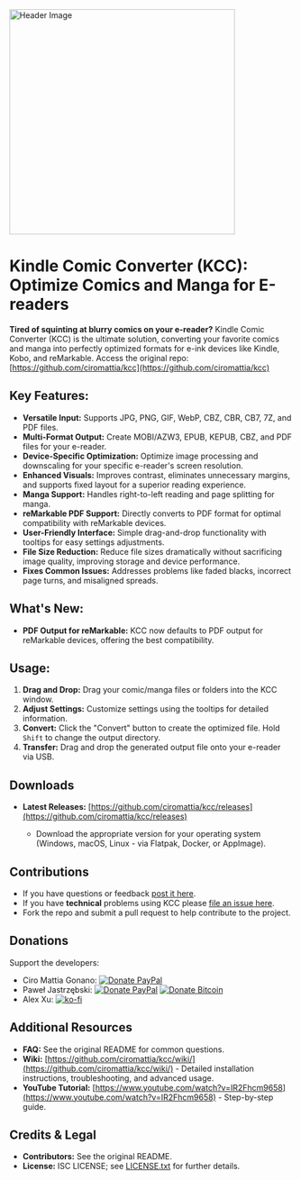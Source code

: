<img src="header.jpg" alt="Header Image" width="400">

# Kindle Comic Converter (KCC): Optimize Comics and Manga for E-readers

**Tired of squinting at blurry comics on your e-reader?** Kindle Comic Converter (KCC) is the ultimate solution, converting your favorite comics and manga into perfectly optimized formats for e-ink devices like Kindle, Kobo, and reMarkable.  Access the original repo: [https://github.com/ciromattia/kcc](https://github.com/ciromattia/kcc)

## Key Features:

*   **Versatile Input:** Supports JPG, PNG, GIF, WebP, CBZ, CBR, CB7, 7Z, and PDF files.
*   **Multi-Format Output:** Create MOBI/AZW3, EPUB, KEPUB, CBZ, and PDF files for your e-reader.
*   **Device-Specific Optimization:** Optimize image processing and downscaling for your specific e-reader's screen resolution.
*   **Enhanced Visuals:** Improves contrast, eliminates unnecessary margins, and supports fixed layout for a superior reading experience.
*   **Manga Support:**  Handles right-to-left reading and page splitting for manga.
*   **reMarkable PDF Support:**  Directly converts to PDF format for optimal compatibility with reMarkable devices.
*   **User-Friendly Interface:** Simple drag-and-drop functionality with tooltips for easy settings adjustments.
*   **File Size Reduction:** Reduce file sizes dramatically without sacrificing image quality, improving storage and device performance.
*   **Fixes Common Issues:** Addresses problems like faded blacks, incorrect page turns, and misaligned spreads.

## What's New:

*   **PDF Output for reMarkable:** KCC now defaults to PDF output for reMarkable devices, offering the best compatibility.

## Usage:

1.  **Drag and Drop:** Drag your comic/manga files or folders into the KCC window.
2.  **Adjust Settings:** Customize settings using the tooltips for detailed information.
3.  **Convert:** Click the "Convert" button to create the optimized file.  Hold `Shift` to change the output directory.
4.  **Transfer:**  Drag and drop the generated output file onto your e-reader via USB.

## Downloads

*   **Latest Releases:** [https://github.com/ciromattia/kcc/releases](https://github.com/ciromattia/kcc/releases)

    *   Download the appropriate version for your operating system (Windows, macOS, Linux - via Flatpak, Docker, or AppImage).

## Contributions

*   If you have questions or feedback [post it here](http://www.mobileread.com/forums/showthread.php?t=207461).
*   If you have **technical** problems using KCC please [file an issue here](https://github.com/ciromattia/kcc/issues/new).
*   Fork the repo and submit a pull request to help contribute to the project.

## Donations

Support the developers:
*   Ciro Mattia Gonano:  [![Donate PayPal](https://img.shields.io/badge/Donate-PayPal-green.svg)](https://www.paypal.com/cgi-bin/webscr?cmd=_s-xclick&hosted_button_id=D8WNYNPBGDAS2)
*   Paweł Jastrzębski:  [![Donate PayPal](https://img.shields.io/badge/Donate-PayPal-green.svg)](https://www.paypal.com/cgi-bin/webscr?cmd=_s-xclick&hosted_button_id=YTTJ4LK2JDHPS)  [![Donate Bitcoin](https://img.shields.io/badge/Donate-Bitcoin-green.svg)](https://jastrzeb.ski/donate/)
*   Alex Xu: [![ko-fi](https://ko-fi.com/img/githubbutton_sm.svg)](https://ko-fi.com/Q5Q41BW8HS)

## Additional Resources

*   **FAQ:**  See the original README for common questions.
*   **Wiki:**  [https://github.com/ciromattia/kcc/wiki/](https://github.com/ciromattia/kcc/wiki/) - Detailed installation instructions, troubleshooting, and advanced usage.
*   **YouTube Tutorial:** [https://www.youtube.com/watch?v=IR2Fhcm9658](https://www.youtube.com/watch?v=IR2Fhcm9658) - Step-by-step guide.

## Credits & Legal

*   **Contributors:** See the original README.
*   **License:** ISC LICENSE; see [LICENSE.txt](./LICENSE.txt) for further details.